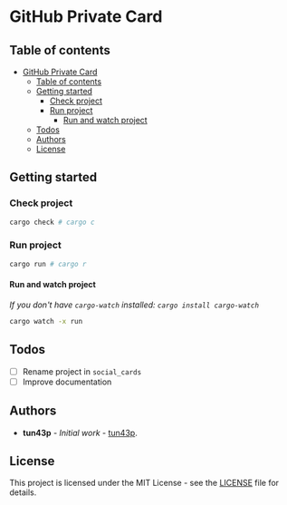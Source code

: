 # GitHub Private Card

## Table of contents

- [GitHub Private Card](#github-private-card)
  - [Table of contents](#table-of-contents)
  - [Getting started](#getting-started)
    - [Check project](#check-project)
    - [Run project](#run-project)
      - [Run and watch project](#run-and-watch-project)
  - [Todos](#todos)
  - [Authors](#authors)
  - [License](#license)

## Getting started

### Check project

```sh
cargo check # cargo c
```

### Run project

```sh
cargo run # cargo r
```

#### Run and watch project

_If you don't have `cargo-watch` installed: `cargo install cargo-watch`_

```sh
cargo watch -x run 
```

## Todos

- [ ] Rename project in `social_cards`
- [ ] Improve documentation

## Authors

- **tun43p** - _Initial work_ - [tun43p](https://github.com/tun43p).

## License

This project is licensed under the MIT License - see the [LICENSE](LICENSE) file for details.
